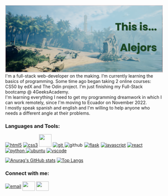 <img src='/banner.png' />
I'm a full-stack web-developer on the making. I’m currently learning the basics of programming. Some time ago began taking 2 online courses: CS50 by edX and The Odin project. I'm just finishing my Full-Stack bootcamp @ 4GeeksAcademy. <br/>
      I'm learning everything I need to get my programming dreamwork in which I can work remotely, since I'm moving to Ecuador on November 2022.<br/>
             I mostly speak spanish and english and I'm willing to help anyone who needs a different angle at their problems.<br/>
<h3 align="left">Languages and Tools:</h3>
<p align="left"> 
<a href="https://www.w3.org/html/" target="_blank"> <img src="https://cdn.jsdelivr.net/gh/devicons/devicon/icons/html5/html5-original-wordmark.svg"  alt="html5" width="40" height="40" /></a>
<a href="https://www.w3schools.com/css/" target="_blank"> <img src="https://cdn.jsdelivr.net/gh/devicons/devicon/icons/css3/css3-original-wordmark.svg" alt="css3" width="40" height="40"/></a> 
<a href="https://getbootstrap.com/" target="_blank"><img src="https://cdn.jsdelivr.net/gh/devicons/devicon/icons/bootstrap/bootstrap-original.svg" width="40" height="40"/></a>
<a href="https://git-scm.com/" target="_blank"> <img src="https://www.vectorlogo.zone/logos/git-scm/git-scm-icon.svg" alt="git" width="40" height="40"/> </a>
<img src="https://cdn.jsdelivr.net/gh/devicons/devicon/icons/github/github-original.svg" alt="github" style="border: 1px solid white" width="40" height="40"/>
<a href="https://flask-sqlalchemy.palletsprojects.com/en/2.x/" target="_blank"> <img src="https://cdn.jsdelivr.net/gh/devicons/devicon/icons/flask/flask-original.svg" alt="flask" style="border: 1px solid white" width="40" height="40" /></a>
<a href="https://www.javascript.com/" target="_blank"><img src="https://cdn.jsdelivr.net/gh/devicons/devicon/icons/javascript/javascript-original.svg" alt="javascript" width="40" height="40"/></a>
<a href="https://es.reactjs.org/" target="_blank"><img src="https://cdn.jsdelivr.net/gh/devicons/devicon/icons/react/react-original.svg" alt="react" width="40" height="40"/></a>
<a href="https://www.python.org" target="_blank"> <img src="https://cdn.jsdelivr.net/gh/devicons/devicon/icons/python/python-original.svg" alt="python" width="40" height="40"/> </a> 
<a href="https://ubuntu.com/" target="_blank"><img src="https://cdn.jsdelivr.net/gh/devicons/devicon/icons/ubuntu/ubuntu-plain.svg" alt="ubuntu" height="40" width="40"/></a>
<a href="https://code.visualstudio.com/" target="_blank"><img src="https://cdn.jsdelivr.net/gh/devicons/devicon/icons/vscode/vscode-original.svg" alt="vscode" height="40" width="40"/></a>
</p>

[![Anurag's GitHub stats](https://github-readme-stats.vercel.app/api?username=Alejors&show_icons=true&theme=dark)](https://github.com/anuraghazra/github-readme-stats) [![Top Langs](https://github-readme-stats.vercel.app/api/top-langs/?username=Alejors&theme=dark&layout=compact)](https://github.com/anuraghazra/github-readme-stats)

<!--CONNECT -->
<h3 align="left">Connect with me:</h3>
<p align="left">
<a href="mailto:alejoatria@gmail.com" target="_blank"><img align="center" src="https://cdn.jsdelivr.net/npm/simple-icons@3.0.1/icons/gmail.svg" alt="email" height="30" width="40" /></a>
<a href="https://www.linkedin.com/in/alejandroatria/" target="blank"><img align="center" src="https://cdn.jsdelivr.net/npm/simple-icons@3.0.1/icons/linkedin.svg" alt="" height="30" width="40" /></a>
<a href="https://www.instagram.com/alejors/" target="blank"><img align="center" src="https://cdn.jsdelivr.net/npm/simple-icons@3.0.1/icons/instagram.svg" alt="" height="30" width="40" /></a>
</p>
<!---
Alejors/Alejors is a ✨ special ✨ repository because its `README.md` (this file) appears on your GitHub profile.
You can click the Preview link to take a look at your changes.
--->

